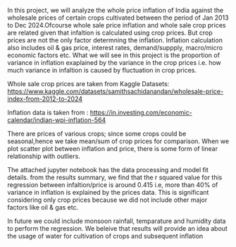 In this project, we will analyze the whole price inflation of India against the wholesale prices of certain crops cultivated between the period of Jan 2013 to Dec 2024.Ofcourse whole sale price inflation and whole sale crop prices are related given that infaltion is calculated using crop prices. But crop prices are not the only factor determning the inflation. Inflation calculation also includes oil & gas price, interest rates, demand/suppply, macro/micro economic factors etc. What we will see in this project is the proportion of variance in inflation exaplained by the variance in the crop prices i.e. how much variance in infaltion is caused by fluctuation in crop prices.

Whole sale crop prices are taken from Kaggle Datasets:
https://www.kaggle.com/datasets/samithsachidanandan/wholesale-price-index-from-2012-to-2024

Inflation data is taken from :
https://in.investing.com/economic-calendar/indian-wpi-inflation-564

There are prices of various crops; since some crops could be seasonal,hence we take mean/sum of crop prices for comparison.
When we plot scatter plot between inflation and price, there is some form of linear relationship with outliers.

The attached jupyter notebook has the data processing and model fit details.
from the results summary, we find that the r squared value for this regression between infaltion/price is around 0.415 i.e, more than 40% of variance in inflation is explained by the prices data. This is significant considering only crop prices because we did not include other major factors like oil & gas etc.

In future we could include monsoon rainfall, temparature and humidity data to perform the regression. We beleive that results will provide an idea about the usage of water for cultivation of crops and subsequent inflation
